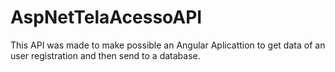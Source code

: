 # AspNetTelaAcessoAPI
 This API was made to make possible an Angular Aplicattion to get data of an user registration and then send to a database.
